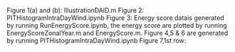 Figure 1(a) and (b): IllustrationDAID.m
Figure 2: PITHistogramIntraDayWind.ipynb
Figure 3: Energy score datais generated by running RunEnergyScore.ipynb, the energy score are plotted by running EnergyScoreZonalYear.m and EnergyScore.m. 
Figure 4,5 & 6 are generated by running PITHistogramIntraDayWind.ipynb
Figure 7,1st row: 
